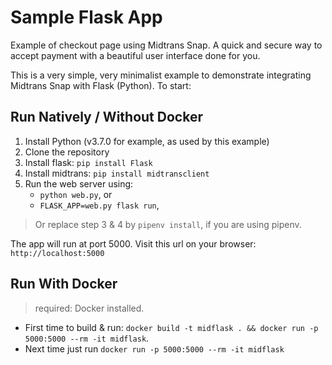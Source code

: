 # Sample Flask App

Example of checkout page using Midtrans Snap. A quick and secure way to accept
payment with a beautiful user interface done for you.

This is a very simple, very minimalist example to demonstrate integrating
Midtrans Snap with Flask (Python). To start:

## Run Natively / Without Docker

1. Install Python (v3.7.0 for example, as used by this example)
2. Clone the repository
3. Install flask: `pip install Flask`
4. Install midtrans: `pip install midtransclient`
5. Run the web server using:
	- `python web.py`, or
	- `FLASK_APP=web.py flask run`,

> Or replace step 3 & 4 by `pipenv install`, if you are using pipenv.

The app will run at port 5000. Visit this url on your browser: `http://localhost:5000`

## Run With Docker
> required: Docker installed.

- First time to build & run: `docker build -t midflask . && docker run -p 5000:5000 --rm -it midflask`.
- Next time just run `docker run -p 5000:5000 --rm -it midflask`
